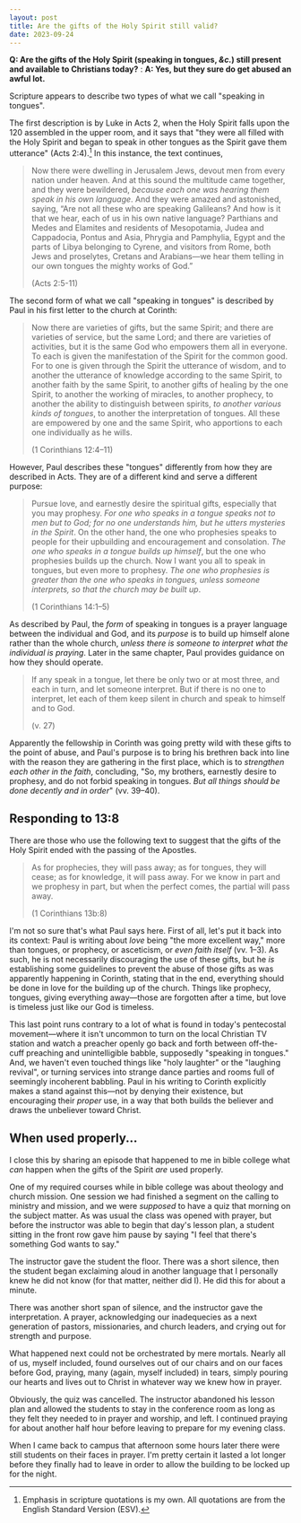 ```yaml
---
layout: post
title: Are the gifts of the Holy Spirit still valid?
date: 2023-09-24
---
```


**Q: Are the gifts of the Holy Spirit (speaking in tongues, _&c._) still present and available to Christians today?**
: **A: Yes, but they sure do get abused an awful lot.**

Scripture appears to describe two types of what we call "speaking in tongues".

The first description is by Luke in Acts 2, when the Holy Spirit falls upon the 120 assembled in the upper room, and it says that "they were all filled with the Holy Spirit and began to speak in other tongues as the Spirit gave them utterance" (Acts 2:4).[^1] In this instance, the text continues, 

> Now there were dwelling in Jerusalem Jews, devout men from every nation under heaven. And at this sound the multitude came together, and they were bewildered, _because each one was hearing them speak in his own language_. And they were amazed and astonished, saying, “Are not all these who are speaking Galileans? And how is it that we hear, each of us in his own native language? Parthians and Medes and Elamites and residents of Mesopotamia, Judea and Cappadocia, Pontus and Asia, Phrygia and Pamphylia, Egypt and the parts of Libya belonging to Cyrene, and visitors from Rome, both Jews and proselytes, Cretans and Arabians&mdash;we hear them telling in our own tongues the mighty works of God.”
>
> (Acts 2:5-11)

[^1]: Emphasis in scripture quotations is my own. All quotations are from the English Standard Version (ESV).

The second form of what we call "speaking in tongues" is described by Paul in his first letter to the church at Corinth:

> Now there are varieties of gifts, but the same Spirit; and there are varieties of service, but the same Lord; and there are varieties of activities, but it is the same God who empowers them all in everyone. To each is given the manifestation of the Spirit for the common good. For to one is given through the Spirit the utterance of wisdom, and to another the utterance of knowledge according to the same Spirit, to another faith by the same Spirit, to another gifts of healing by the one Spirit, to another the working of miracles, to another prophecy, to another the ability to distinguish between spirits, _to another various kinds of tongues_, to another the interpretation of tongues. All these are empowered by one and the same Spirit, who apportions to each one individually as he wills.
>
> (1 Corinthians 12:4&ndash;11)

However, Paul describes these "tongues" differently from how they are described in Acts. They are of a different kind and serve a different purpose:

> Pursue love, and earnestly desire the spiritual gifts, especially that you may prophesy. _For one who speaks in a tongue speaks not to men but to God; for no one understands him, but he utters mysteries in the Spirit_. On the other hand, the one who prophesies speaks to people for their upbuilding and encouragement and consolation. _The one who speaks in a tongue builds up himself_, but the one who prophesies builds up the church. Now I want you all to speak in tongues, but even more to prophesy. _The one who prophesies is greater than the one who speaks in tongues, unless someone interprets, so that the church may be built up_.
>
> (1 Corinthians 14:1&ndash;5)

As described by Paul, the _form_ of speaking in tongues is a prayer language between the individual and God, and its _purpose_ is to build up himself alone rather than the whole church, _unless there is someone to interpret what the individual is praying_. Later in the same chapter, Paul provides guidance on how they should operate.

> If any speak in a tongue, let there be only two or at most three, and each in turn, and let someone interpret. But if there is no one to interpret, let each of them keep silent in church and speak to himself and to God.
>
> (v. 27)

Apparently the fellowship in Corinth was going pretty wild with these gifts to the point of abuse, and Paul's purpose is to bring his brethren back into line with the reason they are gathering in the first place, which is to _strengthen each other in the faith_, concluding, "So, my brothers, earnestly desire to prophesy, and do not forbid speaking in tongues. _But all things should be done decently and in order_" (vv. 39&ndash;40).

## Responding to 13:8

There are those who use the following text to suggest that the gifts of the Holy Spirit ended with the passing of the Apostles.

> As for prophecies, they will pass away; as for tongues, they will cease; as for knowledge, it will pass away. For we know in part and we prophesy in part, but when the perfect comes, the partial will pass away.
>
> (1 Corinthians 13b:8)

I'm not so sure that's what Paul says here. First of all, let's put it back into its context: Paul is writing about _love_ being "the more excellent way," more than tongues, or prophecy, or asceticism, or _even faith itself_ (vv. 1&ndash;3). As such, he is not necessarily discouraging the use of these gifts, but he _is_ establishing some guidelines to prevent the abuse of those gifts as was apparently happening in Corinth, stating that in the end, everything should be done in love for the building up of the church. Things like prophecy, tongues, giving everything away&mdash;those are forgotten after a time, but love is timeless just like our God is timeless.

This last point runs contrary to a lot of what is found in today's pentecostal movement&mdash;where it isn't uncommon to turn on the local Christian TV station and watch a preacher openly go back and forth between off-the-cuff preaching and unintelligible babble, supposedly "speaking in tongues."  And, we haven't even touched things like "holy laughter" or the "laughing revival", or turning services into strange dance parties and rooms full of seemingly incoherent babbling.  Paul in his writing to Corinth explicitly makes a stand against this&mdash;not by denying their existence, but encouraging their _proper_ use, in a way that both builds the believer and draws the unbeliever toward Christ.

## When used properly...

I close this by sharing an episode that happened to me in bible college what _can_ happen when the gifts of the Spirit _are_ used properly. 

One of my required courses while in bible college was about theology and church mission. One session we had finished a segment on the calling to ministry and mission, and we were _supposed_ to have a quiz that morning on the subject matter. As was usual the class was opened with prayer, but before the instructor was able to begin that day's lesson plan, a student sitting in the front row gave him pause by saying "I feel that there's something God wants to say." 

The instructor gave the student the floor. There was a short silence, then the student began exclaiming aloud in another language that I personally knew he did not know (for that matter, neither did I). He did this for about a minute.

There was another short span of silence, and the instructor gave the interpretation. A prayer, acknowledging our inadequecies as a next generation of pastors, missionaries, and church leaders, and crying out for strength and purpose.

What happened next could not be orchestrated by mere mortals. Nearly all of us, myself included, found ourselves out of our chairs and on our faces before God, praying, many (again, myself included) in tears, simply pouring our hearts and lives out to Christ in whatever way we knew how in prayer. 

Obviously, the quiz was cancelled. The instructor abandoned his lesson plan and allowed the students to stay in the conference room as long as they felt they needed to in prayer and worship, and left. I continued praying for about another half hour before leaving to prepare for my evening class.

When I came back to campus that afternoon some hours later there were still students on their faces in prayer. I'm pretty certain it lasted a lot longer before they finally had to leave in order to allow the building to be locked up for the night.